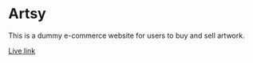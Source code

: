 # Artsy

This is a dummy e-commerce website for users to buy and sell artwork.

[Live link](https://artsy-fordevsjs.netlify.app)
